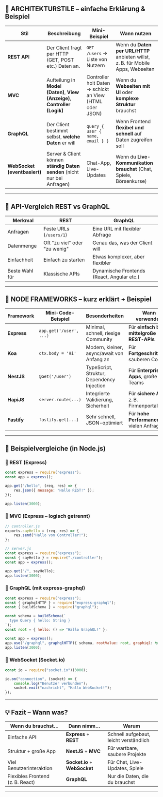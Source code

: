 ## 🔧 ARCHITEKTURSTILE – einfache Erklärung & Beispiel

| Stil                         | Beschreibung                                                                | Mini-Beispiel                                            | Wann nutzen                                                                      |
| ---------------------------- | --------------------------------------------------------------------------- | -------------------------------------------------------- | -------------------------------------------------------------------------------- |
| **REST API**                 | Der Client fragt per HTTP (GET, POST etc.) Daten an.                        | `GET /users` → Liste von Nutzern                         | Wenn du **Daten per URL/HTTP** anbieten willst, z. B. für Mobile Apps, Webseiten |
| **MVC**                      | Aufteilung in **Model (Daten)**, **View (Anzeige)**, **Controller (Logik)** | Controller holt Daten → schickt an View (HTML oder JSON) | Wenn du **Webseiten mit UI** oder **komplexe Struktur** brauchst                 |
| **GraphQL**                  | Der Client bestimmt selbst, **welche Daten** er will                        | `query { user { name, email } }`                         | Wenn Frontend **flexibel und schnell** auf Daten zugreifen soll                  |
| **WebSocket (eventbasiert)** | Server & Client können **ständig Daten senden** (nicht nur bei Anfragen)    | Chat-App, Live-Updates                                   | Wenn du **Live-Kommunikation brauchst** (Chat, Spiele, Börsenkurse)              |

---

## 🔧 API-Vergleich REST vs GraphQL

| Merkmal        | REST                          | GraphQL                                    |
| -------------- | ----------------------------- | ------------------------------------------ |
| Anfragen       | Feste URLs (`/users/1`)       | Eine URL mit flexibler Abfrage             |
| Datenmenge     | Oft "zu viel" oder "zu wenig" | Genau das, was der Client will             |
| Einfachheit    | Einfach zu starten            | Etwas komplexer, aber flexibler            |
| Beste Wahl für | Klassische APIs               | Dynamische Frontends (React, Angular etc.) |

---

## 🧱 NODE FRAMEWORKS – kurz erklärt + Beispiel

| Framework   | Mini-Code-Beispiel      | Besonderheiten                             | Wann verwenden                               |
| ----------- | ----------------------- | ------------------------------------------ | -------------------------------------------- |
| **Express** | `app.get('/user', ...)` | Minimal, schnell, riesige Community        | Für **einfach bis mittelgroße REST-APIs**    |
| **Koa**     | `ctx.body = 'Hi'`       | Modern, kleiner, async/await von Anfang an | Für **Fortgeschrittene**, sauberen Code      |
| **NestJS**  | `@Get('/user')`         | TypeScript, Struktur, Dependency Injection | Für **Enterprise-Apps**, große Teams         |
| **HapiJS**  | `server.route(...)`     | Integrierte Validierung, Sicherheit        | Für **sichere APIs**, z. B. Firmenportale    |
| **Fastify** | `fastify.get(...)`      | Sehr schnell, JSON-optimiert               | Für **hohe Performance** bei vielen Anfragen |

---

## 🎯 Beispielvergleiche (in Node.js)

### 🧪 REST (Express)

```js
const express = require("express");
const app = express();

app.get("/hello", (req, res) => {
    res.json({ message: "Hallo REST!" });
});

app.listen(3000);
```

### 🧪 MVC (Express – logisch getrennt)

```js
// controller.js
exports.sayHello = (req, res) => {
    res.send("Hallo von Controller!");
};

// server.js
const express = require("express");
const { sayHello } = require("./controller");
const app = express();

app.get("/", sayHello);
app.listen(3000);
```

### 🧪 GraphQL (mit express-graphql)

```js
const express = require("express");
const { graphqlHTTP } = require("express-graphql");
const { buildSchema } = require("graphql");

const schema = buildSchema(`
  type Query { hello: String }
`);
const root = { hello: () => "Hallo GraphQL!" };

const app = express();
app.use("/graphql", graphqlHTTP({ schema, rootValue: root, graphiql: true }));
app.listen(3000);
```

### 🧪 WebSocket (Socket.io)

```js
const io = require("socket.io")(3000);

io.on("connection", (socket) => {
    console.log("Benutzer verbunden");
    socket.emit("nachricht", "Hallo WebSocket!");
});
```

---

## 💡 Fazit – **Wann was?**

| Wenn du brauchst…                | Dann nimm…                    | Warum                                  |
| -------------------------------- | ----------------------------- | -------------------------------------- |
| Einfache API                     | **Express** + **REST**        | Schnell aufgebaut, leicht verständlich |
| Struktur + große App             | **NestJS** + **MVC**          | Für wartbare, saubere Projekte         |
| Viel Benutzerinteraktion         | **Socket.io** + **WebSocket** | Für Chat, Live-Updates, Spiele         |
| Flexibles Frontend (z. B. React) | **GraphQL**                   | Nur die Daten, die du brauchst         |

---
